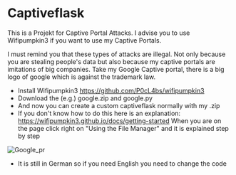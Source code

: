 # Captiveflask

This is a Projekt for Captive Portal Attacks. I advise you to use Wifipumpkin3 if you want to use my Captive Portals.

I must remind you that these types of attacks are illegal. Not only because you are stealing people's data but also because my captive portals are imitations of big companies. Take my Google Captive portal, there is a big logo of google which is against the trademark law.

* Install Wifipumpkin3 https://github.com/P0cL4bs/wifipumpkin3
* Download the (e.g.) google.zip and google.py 
* And now you can create a custom captiveflask normally with my .zip
* If you don't know how to do this here is an explanation: https://wifipumpkin3.github.io/docs/getting-started
When you are on the page click right on "Using the File Manager" and it is explained step by step

![Google_pr](https://user-images.githubusercontent.com/123298316/213911933-70bfb6fa-fb57-43e3-a111-dba87a0695c4.PNG)
* It is still in German so if you need English you need to change the code


